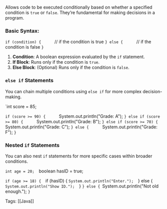 Allows code to be executed conditionally based on whether a specified condition is `true` or `false`. They’re fundamental for making decisions in a program.
### Basic Syntax:

`if (condition) {     
	`// if the condition is true 
`} else {     
	`// if the condition is false 
`}`

1. **Condition**: A boolean expression evaluated by the `if` statement.
2. **If Block**: Runs only if the condition is `true`.
3. **Else Block**: (Optional) Runs only if the condition is `false`.

### `else if` Statements
You can chain multiple conditions using `else if` for more complex decision-making.

`int score = 85;  

`if (score >= 90) {     
	`System.out.println("Grade: A"); 
`} else if (score >= 80) {     
	`System.out.println("Grade: B"); 
`} else if (score >= 70) {     
	`System.out.println("Grade: C"); 
`} else {     
	`System.out.println("Grade: F"); 
`}`

### Nested `if` Statements
You can also nest `if` statements for more specific cases within broader conditions.

`int age = 20; 
`boolean hasID = true; 

`if (age >= 18) { 
	`if (hasID) { 
		`System.out.println("Enter."); 
	`} else { 
		`System.out.println("Show ID."); 
	`} 
`} else {
	`System.out.println("Not old enough."); 
`}`

Tags:
[[Java]]